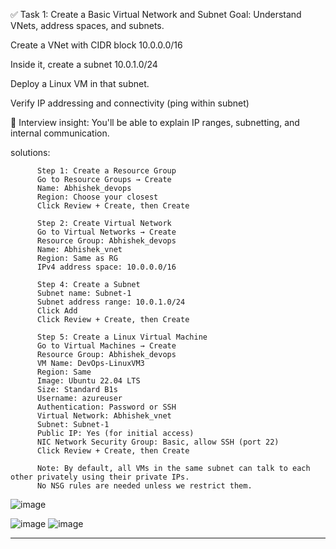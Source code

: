 ✅ Task 1: Create a Basic Virtual Network and Subnet
Goal: Understand VNets, address spaces, and subnets.

Create a VNet with CIDR block 10.0.0.0/16

Inside it, create a subnet 10.0.1.0/24

Deploy a Linux VM in that subnet.

Verify IP addressing and connectivity (ping within subnet)

🧠 Interview insight: You'll be able to explain IP ranges, subnetting, and internal communication.

solutions: 

          Step 1: Create a Resource Group 
          Go to Resource Groups → Create
          Name: Abhishek_devops
          Region: Choose your closest 
          Click Review + Create, then Create
          
          Step 2: Create Virtual Network
          Go to Virtual Networks → Create
          Resource Group: Abhishek_devops
          Name: Abhishek_vnet
          Region: Same as RG
          IPv4 address space: 10.0.0.0/16

          Step 4: Create a Subnet
          Subnet name: Subnet-1
          Subnet address range: 10.0.1.0/24
          Click Add
          Click Review + Create, then Create

          Step 5: Create a Linux Virtual Machine
          Go to Virtual Machines → Create
          Resource Group: Abhishek_devops
          VM Name: DevOps-LinuxVM3
          Region: Same
          Image: Ubuntu 22.04 LTS
          Size: Standard B1s
          Username: azureuser
          Authentication: Password or SSH
          Virtual Network: Abhishek_vnet
          Subnet: Subnet-1
          Public IP: Yes (for initial access)
          NIC Network Security Group: Basic, allow SSH (port 22)
          Click Review + Create, then Create

          Note: By default, all VMs in the same subnet can talk to each other privately using their private IPs.
          No NSG rules are needed unless we restrict them.

![image](https://github.com/user-attachments/assets/597ff241-89f4-4200-8274-e5895d16037f)

![image](https://github.com/user-attachments/assets/564d4cfa-e7be-426e-9784-0a5ca3c63ae0)
![image](https://github.com/user-attachments/assets/2a995b98-2211-4cb4-bc81-6e7ece4bda93)

_______________________________________________________________________________________________________________________




